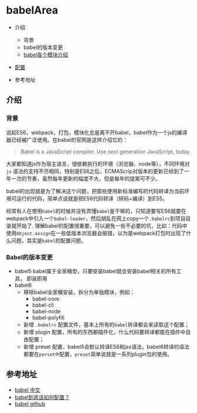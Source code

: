 # babelArea

- 介绍
    - 背景
    - babel的版本变更
    - [babel各个模块介绍](doc/modules.md)
- [配置](doc/configration.md)
   
- 参考地址    

## 介绍

### 背景

说起ES6，webpack，打包，模块化总是离不开babel，babel作为一个js的编译器已经被广泛使用。在babel的官网是这样介绍它的：

> Babel is a JavaScript compiler.
  Use next generation JavaScript, today.

大家都知道js作为宿主语言，很依赖执行的环境（浏览器、node等），不同环境对 `js` 语法的支持不尽相同，特别是ES6之后，ECMAScrip对版本的更新已经到了一年一次的节奏，虽然每年更新的幅度不大，但是每年的提案可不少。

babel的出现就是为了解决这个问题，把那些使用新标准编写的代码转译为当前环境可运行的代码，简单点说就是把ES6代码转译（转码+编译）到ES5。


经常有人在使用`babel`的时候并没有弄懂`babel`是干嘛的，只知道要写ES6就要在webpack中引入一个`babel-loader`，然后胡乱在网上copy一个`.babelrc`到项目目录就开始了. 理解babel的配置很重要，可以避免一些不必要的坑，比如：代码中使用`Object.assign`在一些低版本浏览器会报错，以为是webpack打包时出现了什么问题，其实是`babel`的配置问题。


### Babel的版本变更

- babel5 babel属于全家桶型，只要安装babel就会安装babel相关的所有工具， 即装即用
- babel6 
    - 移除babel全家桶安装，拆分为单独模块，例如：
        - babel-core
        - babel-cli
        - babel-node
        - babel-polyfill
    - 新增 `.babelrc` 配置文件，基本上所有的`babel`转译都会来读取这个配置；
    - 新增 plugin 配置，所有的东西都插件化，什么代码要转译都能在插件中自由配置；
    - 新增 preset 配置，babel5会默认转译ES6和jsx语法，babel6转译的语法都要在`perset中`配置，`preset`简单说就是一系列plugin包的使用。



## 参考地址

- [babel 中文](https://www.babeljs.cn/)
- [babel到底该如何配置？](https://blog.csdn.net/qq_16339527/article/details/79253865)
- [babel github](https://github.com/babel/babel/tree/master/packages)